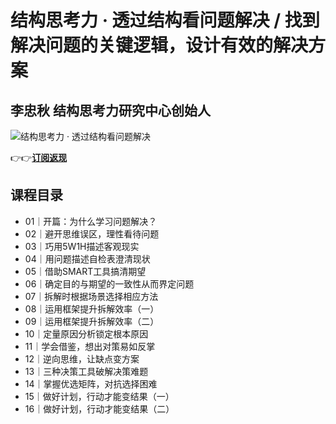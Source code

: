 结构思考力 · 透过结构看问题解决 / 找到解决问题的关键逻辑，设计有效的解决方案
=========================================

李忠秋 **结构思考力研究中心创始人**
--------------------

![结构思考力 · 透过结构看问题解决](https://www.geekgay.com/storage/geek/geek_a927cea4c6fe15883b2c73c75a0e6f9f.jpg)  
  
👉👉[**订阅返现**](https://time.geekbang.org/column/intro/100610701?code=Bg59Cb2N17q8MsCa%2FAELSmwhAfhegQuDHaHTGYdm-Lc%3D "结构思考力 · 透过结构看问题解决")  
  
课程目录
----

  
  
- 01｜开篇：为什么学习问题解决？
- 02｜避开思维误区，理性看待问题
- 03｜巧用5W1H描述客观现实
- 04｜用问题描述自检表澄清现状
- 05｜借助SMART工具搞清期望
- 06｜确定目的与期望的一致性从而界定问题
- 07｜拆解时根据场景选择相应方法
- 08｜运用框架提升拆解效率（一）
- 09｜运用框架提升拆解效率（二）
- 10｜定量原因分析锁定根本原因
- 11｜学会借鉴，想出对策易如反掌
- 12｜逆向思维，让缺点变方案
- 13｜三种决策工具破解决策难题
- 14｜掌握优选矩阵，对抗选择困难
- 15｜做好计划，行动才能变结果（一）
- 16｜做好计划，行动才能变结果（二）